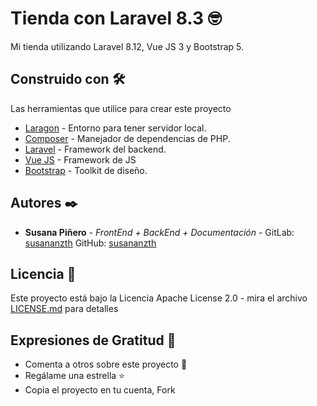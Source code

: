 # Tienda con Laravel 8.3 🤓

Mi tienda utilizando Laravel 8.12, Vue JS 3 y Bootstrap 5.

## Construido con 🛠️

Las herramientas que utilice para crear este proyecto

* [Laragon](https://laragon.org/download/) - Entorno para tener servidor local.
* [Composer](https://getcomposer.org/download/) - Manejador de dependencias de PHP.
* [Laravel](https://laravel.com/docs/8.x) - Framework del backend.
* [Vue JS](https://v3.vuejs.org/guide/installation.html#vue-devtools) - Framework de JS
* [Bootstrap](https://getbootstrap.com/docs/5.0/getting-started/introduction/) - Toolkit de diseño.

## Autores ✒️

* **Susana Piñero** - *FrontEnd + BackEnd + Documentación* - GitLab: [susananzth](https://gitlab.com/susananzth) GitHub: [susananzth](https://github.com/susananzth)

## Licencia 📄

Este proyecto está bajo la Licencia Apache License 2.0 - mira el archivo [LICENSE.md](https://github.com/susananzth/store/blob/main/LICENSE.md) para detalles

## Expresiones de Gratitud 🎁

* Comenta a otros sobre este proyecto 📢
* Regálame una estrella ⭐
* Copia el proyecto en tu cuenta, Fork